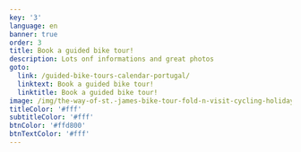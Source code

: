 ```yaml
---
key: '3'
language: en
banner: true
order: 3
title: Book a guided bike tour!
description: Lots onf informations and great photos
goto:
  link: /guided-bike-tours-calendar-portugal/
  linktext: Book a guided bike tour!
  linktitle: Book a guided bike tour!
image: /img/the-way-of-st.-james-bike-tour-fold-n-visit-cycling-holidays-3581.jpg
titleColor: '#fff'
subtitleColor: '#fff'
btnColor: '#ffd800'
btnTextColor: '#fff'
---
```


